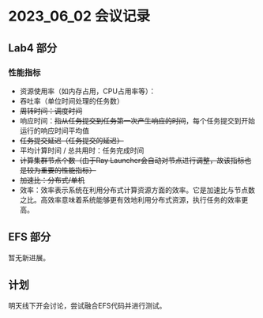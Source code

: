 # 2023_06_02 会议记录
## Lab4 部分
### 性能指标
* 资源使用率（如内存占用，CPU占用率等）：
* 吞吐率（单位时间处理的任务数）
* ~~周转时间：调度时间~~
* 响应时间：~~指从任务提交到任务第一次产生响应的时间~~，每个任务提交到开始运行的响应时间平均值
* ~~任务提交延迟（任务提交的延迟）~~
* 平均计算时间 / 总共用时：任务完成时间
* ~~计算集群节点个数（由于Ray Launcher会自动对节点进行调整，故该指标也是较为重要的性能指标）~~
* ~~加速比：分布式/单机~~
* 效率：效率表示系统在利用分布式计算资源方面的效率。它是加速比与节点数之比。高效率意味着系统能够更有效地利用分布式资源，执行任务的效率更高。


## EFS 部分
暂无新进展。

## 计划
明天线下开会讨论，尝试融合EFS代码并进行测试。